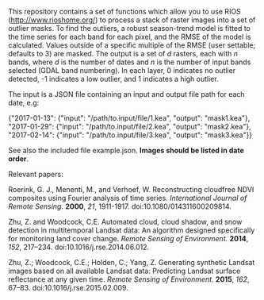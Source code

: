 This repository contains a set of functions which allow you to use RIOS (http://www.rioshome.org/) to process a stack of raster images into a set of outlier masks. To find the outliers, a robust season-trend model is fitted to the time series for each band for each pixel, and the RMSE of the model is calculated. Values outside of a specific multiple of the RMSE (user settable; defaults to 3) are masked. The output is a set of *d* rasters, each with *n* bands, where *d* is the number of dates and *n* is the number of input bands selected (GDAL band numbering). In each layer, 0 indicates no outlier detected, -1 indicates a low outlier, and 1 indicates a high outlier.

The input is a JSON file containing an input and output file path for each date, e.g:

{"2017-01-13": {"input": "/path/to.input/file/1.kea", "output": "mask1.kea"},
"2017-01-29": {"input": "/path/to.input/file/2.kea", "output": "mask2.kea"},
"2017-02-14": {"input": "/path/to.input/file/3.kea", "output": "mask3.kea"}}

See also the included file example.json. **Images should be listed in date order**.

Relevant papers:

Roerink, G. J., Menenti, M., and Verhoef, W. Reconstructing cloudfree NDVI composites using Fourier analysis of time series. *International Journal of Remote Sensing*. **2000**, *21*, 1911-1917. doi:10.1080/014311600209814.

Zhu, Z. and Woodcock, C.E. Automated cloud, cloud shadow, and snow detection in multitemporal Landsat data: An algorithm designed specifically for monitoring land cover change. *Remote Sensing of Environment.* **2014**, *152*, 217–234. doi:10.1016/j.rse.2014.06.012.

Zhu, Z.; Woodcock, C.E.; Holden, C.; Yang, Z. Generating synthetic Landsat images based on all available Landsat data: Predicting Landsat surface reflectance at any given time. *Remote Sensing of Environment*. **2015**, *162*, 67–83. doi:10.1016/j.rse.2015.02.009.


